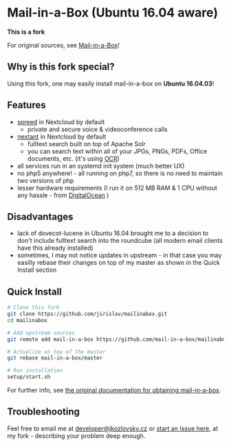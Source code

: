 Mail-in-a-Box (Ubuntu 16.04 aware)
==================================

**This is a fork**

For original sources, see [Mail-in-a-Box](https://github.com/mail-in-a-box/mailinabox)!

Why is this fork special?
-------------------------

Using this fork, one may easily install mail-in-a-box on **Ubuntu 16.04.03**!

Features
--------

* [spreed](https://nextcloud.com/webrtc/) in Nextcloud by default
    * private and secure voice & videoconference calls
* [nextant](https://github.com/nextcloud/nextant#nextant) in Nextcloud by default
    * fulltext search built on top of Apache Solr
	* you can search text within all of your JPGs, PNGs, PDFs, Office documents, etc. (it's using [OCR](https://en.wikipedia.org/wiki/Optical_character_recognition))
* all services run in an systemd init system (much better UX)
* no php5 anywhere! - all running on php7, so there is no need to maintain two versions of php
* lesser hardware requirements (I run it on 512 MB RAM & 1 CPU without any hassle - from [DigitalOcean](https://www.digitalocean.com/?refcode=210c1aeb22bb&utm_campaign=Referral_Invite&utm_medium=Referral_Program&utm_source=CopyPaste) )

Disadvantages
-------------

* lack of dovecot-lucene in Ubuntu 16.04 brought me to a decision to don't include fulltext search into the roundcube (all modern email clients have this already installed)
* sometimes, I may not notice updates in upstream - in that case you may easilly rebase their changes on top of my master as shown in the Quick Install section

Quick Install
-------------

```bash
# Clone this fork
git clone https://github.com/jirislav/mailinabox.git
cd mailinabox

# Add upstream sources
git remote add mail-in-a-box https://github.com/mail-in-a-box/mailinabox.git

# Actualize on top of the master
git rebase mail-in-a-box/master

# Run installation
setup/start.sh
```

For further info, see [the original documentation for obtaining mail-in-a-box](https://mailinabox.email/guide.html).

Troubleshooting
---------------

Feel free to email me at [developer@jkozlovsky.cz](mailto:developer@jkozlovsky.cz) or [start an Issue here](https://github.com/jirislav/mailinabox/issues/new), at my fork - describing your problem deep enough.
